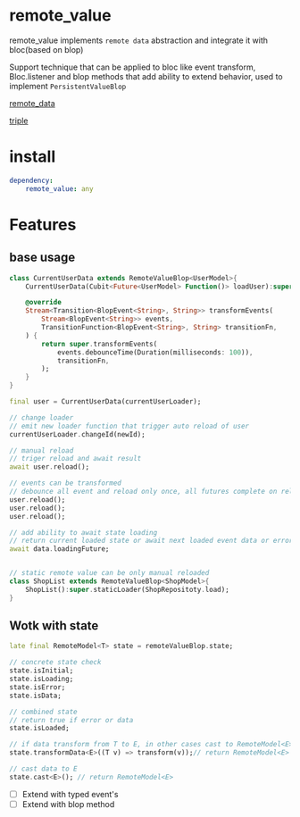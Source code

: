 # remote_value

remote_value implements `remote data` abstraction and integrate it with bloc(based on blop)

Support technique that can be applied to bloc like event transform, Bloc.listener
and blop methods that add ability to extend behavior, used to implement `PersistentValueBlop`

[remote_data](https://pub.dev/packages/remote_data)

[triple](https://pub.dev/packages/triple)

# install

```yaml
dependency: 
    remote_value: any
```

# Features


## base usage
```dart
class CurrentUserData extends RemoteValueBlop<UserModel>{
    CurrentUserData(Cubit<Future<UserModel> Function()> loadUser):super(loadUser);

    @override
    Stream<Transition<BlopEvent<String>, String>> transformEvents(
        Stream<BlopEvent<String>> events,
        TransitionFunction<BlopEvent<String>, String> transitionFn,
    ) {
        return super.transformEvents(
            events.debounceTime(Duration(milliseconds: 100)),
            transitionFn,
        );
    }
}

final user = CurrentUserData(currentUserLoader);

// change loader
// emit new loader function that trigger auto reload of user
currentUserLoader.changeId(newId); 

// manual reload
// triger reload and await result
await user.reload(); 

// events can be transformed 
// debounce all event and reload only once, all futures complete on reload
user.reload();
user.reload();
user.reload();

// add ability to await state loading
// return current loaded state or await next loaded event data or error
await data.loadingFuture;


// static remote value can be only manual reloaded
class ShopList extends RemoteValueBlop<ShopModel>{
    ShopList():super.staticLoader(ShopRepositoty.load);
}
```


## Wotk with state 
```dart
late final RemoteModel<T> state = remoteValueBlop.state;

// concrete state check
state.isInitial;
state.isLoading;
state.isError;
state.isData;

// combined state
// return true if error or data
state.isLoaded;

// if data transform from T to E, in other cases cast to RemoteModel<E>
state.transformData<E>((T v) => transform(v));// return RemoteModel<E>

// cast data to E
state.cast<E>(); // return RemoteModel<E>
```

- [ ] Extend with typed event's
- [ ] Extend with blop method
